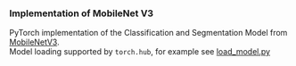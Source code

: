 ### Implementation of MobileNet V3

PyTorch implementation of the Classification and Segmentation Model from [MobileNetV3](https://github.com/akutzer/mobilenetv3/blob/master/1905.02244.pdf). \
Model loading supported by `torch.hub`, for example see [load_model.py](https://github.com/akutzer/mobilenetv3/blob/master/load_model.py)
